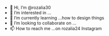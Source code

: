 - 👋 Hi, I’m @rozalia30
- 👀 I’m interested in ...
- 🌱 I’m currently learning ...how to design things 
- 💞️ I’m looking to collaborate on ...
- 📫 How to reach me ...on rozalia24 Instagram 

<!---
rozalia30/rozalia30 is a ✨ special ✨ repository because its `README.md` (this file) appears on your GitHub profile.
You can click the Preview link to take a look at your changes.
--->

